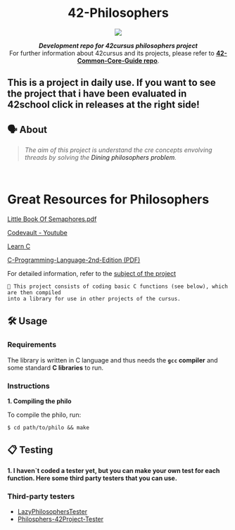 <h1 align="center">
	42-Philosophers
</h1>

<p align="center">
    <img src="https://github.com/user-attachments/assets/4bd1a35d-56dc-4763-92e7-77d1f345f0b2">
</p>

<p align="center">
	<b><i>Development repo for 42cursus philosophers project</i></b><br>
	For further information about 42cursus and its projects, please refer to <a href="https://github.com/MarkosComK/42-Common-Core-Guide"><b>42-Common-Core-Guide repo</b></a>.
</p>

<!---
<h3 align="center">
	<a href="#%EF%B8%8F-about">About</a>
	<span> · </span>
	<a href="#-index">Index</a>
	<span> · </span>
	<a href="#%EF%B8%8F-usage">Usage</a>
	<span> · </span>
	<a href="#-testing">Testing</a>
</h3>

---
<br>
<div align="center">
	<img src="https://github.com/MarkosComK/42-Libft/assets/67120870/10a2a298-340e-4a67-96bd-d97716a60526">
</div>
--->

## This is a project in daily use. If you want to see the project that i have been evaluated in 42school click in releases at the right side!

## 🗣️ About

> _The aim of this project is understand the cre concepts envolving threads by solving the <a src="https://en.wikipedia.org/wiki/Dining_philosophers_problem">Dining philosophers problem</a>._

<br>

# Great Resources for Philosophers

[Little Book Of Semaphores.pdf](https://greenteapress.com/semaphores/LittleBookOfSemaphores.pdf)

[Codevault - Youtube](https://www.youtube.com/watch?v=d9s_d28yJq0&list=PLfqABt5AS4FmuQf70psXrsMLEDQXNkLq2) 

[Learn C](https://www.learn-c.org/)

[C-Programming-Language-2nd-Edition (PDF)](https://github.com/MarkosComK/42-Libft/files/14312769/C-Programming-Language-2nd-Edition.pdf)

For detailed information, refer to the [subject of the project](https://github.com/user-attachments/files/17247774/en.subject.pdf)


	🚀 This project consists of coding basic C functions (see below), which are then compiled
	into a library for use in other projects of the cursus.


## 🛠️ Usage

### Requirements

The library is written in C language and thus needs the **`gcc` compiler** and some standard **C libraries** to run.

### Instructions

**1. Compiling the philo**

To compile the philo, run:

```shell
$ cd path/to/philo && make
```

## 📋 Testing

**1. I haven`t coded a tester yet, but you can make your own test for each function. Here some third party testers that you can use.**

### Third-party testers

* [LazyPhilosophersTester](https://github.com/MichelleJiam/LazyPhilosophersTester)
* [Philosphers-42Project-Tester](https://github.com/newlinuxbot/Philosphers-42Project-Tester)
